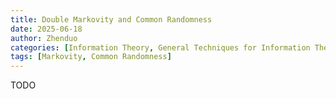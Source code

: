```yaml
---
title: Double Markovity and Common Randomness
date: 2025-06-18
author: Zhenduo
categories: [Information Theory, General Techniques for Information Theory]
tags: [Markovity, Common Randomness]
---
```

TODO